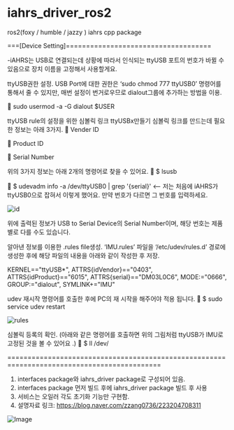 # iahrs_driver_ros2
ros2(foxy / humble / jazzy ) iahrs cpp package

===[Device Setting]====================================

-iAHRS는 USB로 연결되는데 상황에 따라서 인식되는 ttyUSB 포트의 번호가 바뀔 수 있음으로 장치 이름을 고정해서 사용할게요.

ttyUSB권한 설정.
USB Port에 대한 권한은 ‘sudo chmod 777 ttyUSB0’ 명령어를 통해서 줄 수 있지만, 매번 설정이 번거로우므로 dialout그룹에 추가하는 방법을 이용.

 sudo usermod -a -G dialout $USER

ttyUSB rule의 설정을 위한 심볼릭 링크 ttyUSBx만들기
심볼릭 링크를 만드는데 필요한 정보는 아래 3가지.
 Vender ID

 Product ID

 Serial Number

위의 3가지 정보는 아래 2개의 명령어로 찾을 수 있어요.
 $ lsusb

 $ udevadm info -a /dev/ttyUSB0 | grep '{serial}' <-- 저는 처음에 iAHRS가 ttyUSB0으로 잡혀서 이렇게 했어요. 만약 번호가 다르면 그 번호를 입력하세요.

![id](https://user-images.githubusercontent.com/58063370/153543765-2284bc56-23ce-4a3d-b261-c855f3ec5089.PNG)

위에 출력된 정보가 USB to Serial Device의 Serial Number이며, 해당 번호는 제품별로 다를 수도 있습니다.

알아낸 정보를 이용한 .rules file생성.
‘IMU.rules’ 파일을 ‘/etc/udev/rules.d’ 경로에 생성한 후에 해당 파일의 내용을 아래와 같이 작성한 후 저장.

KERNEL=="ttyUSB*", ATTRS{idVendor}=="0403", ATTRS{idProduct}=="6015", ATTRS{serial}=="DM03L0C6", MODE:="0666", GROUP:="dialout", SYMLINK+="IMU"

udev 재시작 명령어를 호출한 후에 PC의 재 시작을 해주어야 적용 됩니다.
 $ sudo service udev restart

![rules](https://user-images.githubusercontent.com/58063370/153543247-8c446c45-bcab-4ec5-ac96-2550942f5915.PNG)

심볼릭 등록의 확인. (아래와 같은 명령어를 호출하면 위의 그림처럼 ttyUSB가 IMU로 고정된 것을 볼 수 있어요 .)
 $ ll /dev/

============================================================================================

1) interfaces package와 iahrs_driver package로 구성되어 있음.
2) interfaces package 먼저 빌드 후에 iahrs_driver package 빌드 후 사용
3) 서비스는 오일러 각도 초기화 기능만 구현함.
4) 설명자료 링크: https://blog.naver.com/zzang0736/223204708311

![Image](https://github.com/user-attachments/assets/f2efffa3-83f1-4d46-9404-13cc0d9d0ad1)
   
